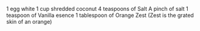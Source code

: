 1 egg white
1 cup shredded coconut
4 teaspoons of Salt
A pinch of salt
1 teaspoon of Vanilla esence
1 tablespoon of Orange Zest (Zest is the grated skin of an orange)